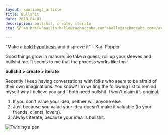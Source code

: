 ```yaml
---
layout: kaoliang3_article
title: Bullshit
date: 2019-04-01
description: bullshit, create, iterate
cta: 🐮 <a href="mailto:hello@zachmccabe.com">hello@zachmccabe.com</a>

---
```



"Make a [bold hypothesis](https://en.wikipedia.org/wiki/Bold_hypothesis) and disprove it" – Karl Popper

Good things grow in manure. So take a guess, roll up your sleeves and bullshit me. It seems to me that the process works like this:

**bullshit > create > iterate**

Recently I keep having conversations with folks who seem to be afraid of their own imaginations. You know? I'm writing the following list to remind myself *why* I believe you and I both need bullshit. I won't claim it’s original.

1. If you don't value your idea, neither will anyone else.
2. Just because you value your idea doesn't make it valuable (to your friends, clients, lovers).
3. Always iterate, because your idea is bullshit.

![Twirling a pen](https://www.zachmccabe.com/assets/viz/pen-flip-300.gif)
